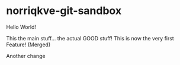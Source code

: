 # norriqkve-git-sandbox
Hello World!


This the main stuff... the actual GOOD stuff!
This is now the very first Feature! (Merged)

Another change
